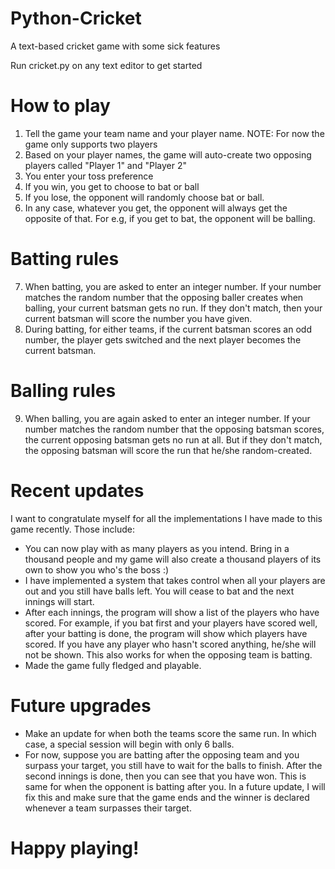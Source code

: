 # Python-Cricket
A text-based cricket game with some sick features 

Run cricket.py on any text editor to get started

# How to play
1) Tell the game your team name and your player name. NOTE: For now the game only supports two players
2) Based on your player names, the game will auto-create two opposing players called "Player 1" and "Player 2"
3) You enter your toss preference
4) If you win, you get to choose to bat or ball
5) If you lose, the opponent will randomly choose bat or ball.
6) In any case, whatever you get, the opponent will always get the opposite of that. For e.g, if you get to bat, the opponent will be balling.

# Batting rules
7) When batting, you are asked to enter an integer number. If your number matches the random number that the opposing baller creates when balling, your current batsman gets no run. If they don't match, then your current batsman will score the number you have given.
8) During batting, for either teams, if the current batsman scores an odd number, the player gets switched and the next player becomes the current batsman.

# Balling rules
9) When balling, you are again asked to enter an integer number. If your number matches the random number that the opposing batsman scores, the current opposing batsman gets no run at all. But if they don't match, the opposing batsman will score the run that he/she random-created.

# Recent updates
I want to congratulate myself for all the implementations I have made to this game recently. Those include:
* You can now play with as many players as you intend. Bring in a thousand people and my game will also create a thousand players of its own to show you who's the boss :) 
* I have implemented a system that takes control when all your players are out and you still have balls left. You will cease to bat and the next innings will start.
* After each innings, the program will show a list of the players who have scored. For example, if you bat first and your players have scored well, after your batting is done, the program will show which players have scored. If you have any player who hasn't scored anything, he/she will not be shown. This also works for when the opposing team is batting.
* Made the game fully fledged and playable.

# Future upgrades
* Make an update for when both the teams score the same run. In which case, a special session will begin with only 6 balls.
* For now, suppose you are batting after the opposing team and you surpass your target, you still have to wait for the balls to finish. After the second innings is done, then you can see that you have won. This is same for when the opponent is batting after you. In a future update, I will fix this and make sure that the game ends and the winner is declared whenever a team surpasses their target.

# Happy playing!
